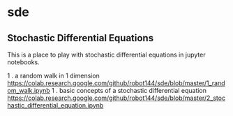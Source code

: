 # sde

## Stochastic Differential Equations

This is a place to play with stochastic differential equations in jupyter notebooks.

1 . a random walk in 1 dimension https://colab.research.google.com/github/robot144/sde/blob/master/1_random_walk.ipynb
1 . basic concepts of a stochastic differential equation https://colab.research.google.com/github/robot144/sde/blob/master/2_stochastic_differential_equation.ipynb

